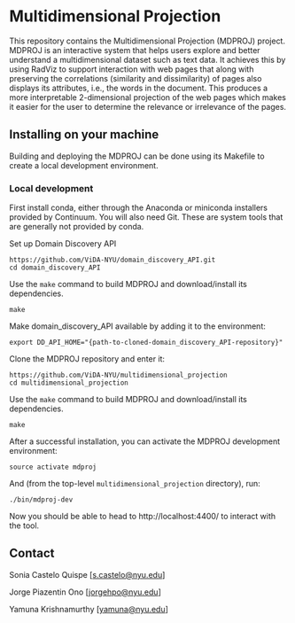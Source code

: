 # Multidimensional Projection

This repository contains the Multidimensional Projection (MDPROJ) project. MDPROJ is an interactive system that helps users explore and better understand a multidimensional dataset such as text data. It achieves this by using RadViz to support interaction with web pages that along with preserving the correlations (similarity and dissimilarity) of pages also displays its attributes, i.e.,  the words in the document. This produces a more interpretable 2-dimensional projection of the web pages which makes it easier for the user to determine the relevance or irrelevance of the pages.

## Installing on your machine

Building and deploying the MDPROJ can be done using its Makefile to create a local development environment.

### Local development

First install conda, either through the Anaconda or miniconda installers provided by Continuum.  You will also need Git.  These are system tools that are generally not provided by conda.

Set up Domain Discovery API

```
https://github.com/ViDA-NYU/domain_discovery_API.git
cd domain_discovery_API
```
Use the `make` command to build MDPROJ and download/install its dependencies.

```
make
```

Make domain_discovery_API available by adding it to the environment:

```
export DD_API_HOME="{path-to-cloned-domain_discovery_API-repository}"
```

Clone the MDPROJ repository and enter it:

```
https://github.com/ViDA-NYU/multidimensional_projection
cd multidimensional_projection
```

Use the `make` command to build MDPROJ and download/install its dependencies.

```
make
```

After a successful installation, you can activate the MDPROJ development environment:

```
source activate mdproj
```

And (from the top-level `multidimensional_projection` directory), run:

```
./bin/mdproj-dev
```

Now you should be able to head to http://localhost:4400/ to interact
with the tool.

## Contact

Sonia Castelo Quispe [s.castelo@nyu.edu]

Jorge Piazentin Ono [jorgehpo@nyu.edu]

Yamuna Krishnamurthy [yamuna@nyu.edu]






